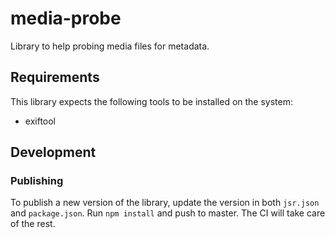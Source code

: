 # media-probe

Library to help probing media files for metadata.

## Requirements

This library expects the following tools to be installed on the system:

- exiftool

## Development

### Publishing

To publish a new version of the library, update the version in both `jsr.json`
and `package.json`. Run `npm install` and push to master. The CI will take care
of the rest.
